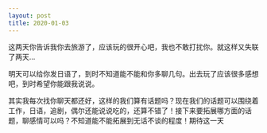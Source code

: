 ```yaml
---
layout: post
title: 2020-01-03
---
```


这两天你告诉我你去旅游了，应该玩的很开心吧，我也不敢打扰你。就这样又失联了两天...

明天可以给你发日语了，到时不知道能不能和你多聊几句。出去玩了应该很多感想吧，到时希望你能跟我说说。

其实我每次找你聊天都还好，这样的我们算有话题吗？现在我们的话题可以围绕着工作，日语，追剧，偶尔还能说说吃的，还算不错了！接下来要拓展哪方面的话题，聊感情可以吗？不知道能不能拓展到无话不谈的程度！期待这一天